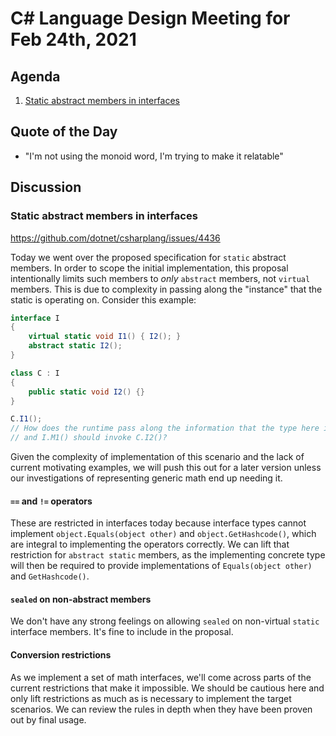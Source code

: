 # C# Language Design Meeting for Feb 24th, 2021

## Agenda

1. [Static abstract members in interfaces](#static-abstract-members-in-interfaces)

## Quote of the Day

- "I'm not using the monoid word, I'm trying to make it relatable"

## Discussion

### Static abstract members in interfaces

https://github.com/dotnet/csharplang/issues/4436

Today we went over the proposed specification for `static` abstract members. In order to scope the initial implementation, this proposal
intentionally limits such members to _only_ `abstract` members, not `virtual` members. This is due to complexity in passing along the
"instance" that the static is operating on. Consider this example:

```cs
interface I
{
    virtual static void I1() { I2(); }
    abstract static I2();
}

class C : I
{
    public static void I2() {}
}

C.I1();
// How does the runtime pass along the information that the type here is C,
// and I.M1() should invoke C.I2()?
```

Given the complexity of implementation of this scenario and the lack of current motivating examples, we will push this out for a later
version unless our investigations of representing generic math end up needing it.

#### `==` and `!=` operators

These are restricted in interfaces today because interface types cannot implement `object.Equals(object other)` and `object.GetHashcode()`,
which are integral to implementing the operators correctly. We can lift that restriction for `abstract static` members, as the implementing
concrete type will then be required to provide implementations of `Equals(object other)` and `GetHashcode()`.

#### `sealed` on non-abstract members

We don't have any strong feelings on allowing `sealed` on non-virtual `static` interface members. It's fine to include in the proposal.

#### Conversion restrictions

As we implement a set of math interfaces, we'll come across parts of the current restrictions that make it impossible. We should be cautious
here and only lift restrictions as much as is necessary to implement the target scenarios. We can review the rules in depth when they have
been proven out by final usage.

